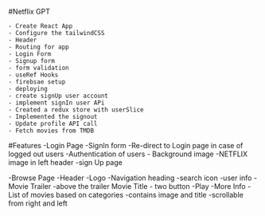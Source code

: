 #Netflix GPT

    - Create React App
    - Configure the tailwindCSS
    - Header
    - Routing for app
    - Login Form
    - Signup form
    - form validation
    - useRef Hooks
    - firebsae setup
    - deploying
    - create signUp user account
    - implement signIn user APi
    - Created a redux store with userSlice
    - Implemented the signout
    - Update profile API call
    - Fetch movies from TMDB

#Features
-Login Page
-SignIn form
-Re-direct to Login page in case of logged out users
-Authentication of users - Background image
-NETFLIX image in left header
-sign Up page

-Browse Page
-Header
-Logo
-Navigation heading
-search icon
-user info
-Movie Trailer
-above the trailer Movie Title - two button
-Play
-More Info
-List of movies based on categories
-contains image and title
-scrollable from right and left
